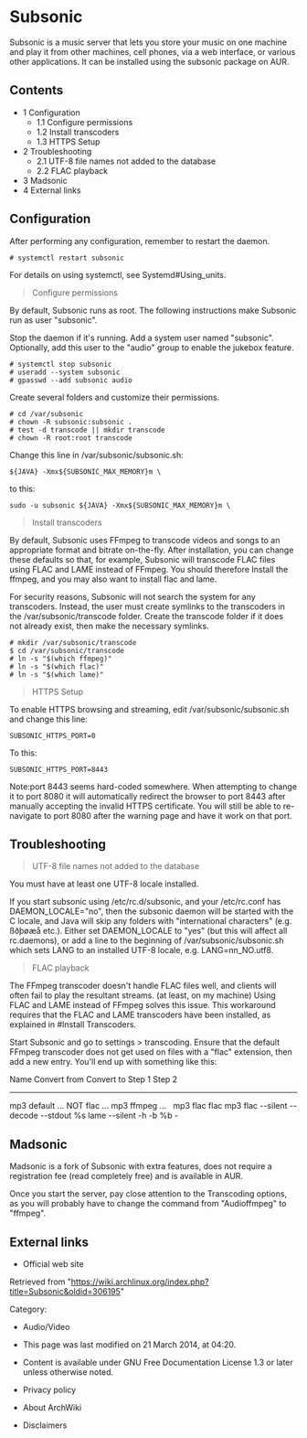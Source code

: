 Subsonic
========

Subsonic is a music server that lets you store your music on one machine
and play it from other machines, cell phones, via a web interface, or
various other applications. It can be installed using the subsonic
package on AUR.

Contents
--------

-   1 Configuration
    -   1.1 Configure permissions
    -   1.2 Install transcoders
    -   1.3 HTTPS Setup
-   2 Troubleshooting
    -   2.1 UTF-8 file names not added to the database
    -   2.2 FLAC playback
-   3 Madsonic
-   4 External links

Configuration
-------------

After performing any configuration, remember to restart the daemon.

    # systemctl restart subsonic

For details on using systemctl, see Systemd#Using_units.

> Configure permissions

By default, Subsonic runs as root. The following instructions make
Subsonic run as user "subsonic".

Stop the daemon if it's running. Add a system user named "subsonic".
Optionally, add this user to the "audio" group to enable the jukebox
feature.

    # systemctl stop subsonic
    # useradd --system subsonic
    # gpasswd --add subsonic audio

Create several folders and customize their permissions.

    # cd /var/subsonic
    # chown -R subsonic:subsonic .
    # test -d transcode || mkdir transcode
    # chown -R root:root transcode

Change this line in /var/subsonic/subsonic.sh:

    ${JAVA} -Xmx${SUBSONIC_MAX_MEMORY}m \

to this:

    sudo -u subsonic ${JAVA} -Xmx${SUBSONIC_MAX_MEMORY}m \

> Install transcoders

By default, Subsonic uses FFmpeg to transcode videos and songs to an
appropriate format and bitrate on-the-fly. After installation, you can
change these defaults so that, for example, Subsonic will transcode FLAC
files using FLAC and LAME instead of FFmpeg. You should therefore
Install the ffmpeg, and you may also want to install flac and lame.

For security reasons, Subsonic will not search the system for any
transcoders. Instead, the user must create symlinks to the transcoders
in the /var/subsonic/transcode folder. Create the transcode folder if it
does not already exist, then make the necessary symlinks.

    # mkdir /var/subsonic/transcode
    $ cd /var/subsonic/transcode
    # ln -s "$(which ffmpeg)"
    # ln -s "$(which flac)"
    # ln -s "$(which lame)"

> HTTPS Setup

To enable HTTPS browsing and streaming, edit /var/subsonic/subsonic.sh
and change this line:

    SUBSONIC_HTTPS_PORT=0

To this:

    SUBSONIC_HTTPS_PORT=8443

Note:port 8443 seems hard-coded somewhere. When attempting to change it
to port 8080 it will automatically redirect the browser to port 8443
after manually accepting the invalid HTTPS certificate. You will still
be able to re-navigate to port 8080 after the warning page and have it
work on that port.

Troubleshooting
---------------

> UTF-8 file names not added to the database

You must have at least one UTF-8 locale installed.

If you start subsonic using /etc/rc.d/subsonic, and your /etc/rc.conf
has DAEMON_LOCALE="no", then the subsonic daemon will be started with
the C locale, and Java will skip any folders with "international
characters" (e.g. ßðþøæå etc.). Either set DAEMON_LOCALE to "yes" (but
this will affect all rc.daemons), or add a line to the beginning of
/var/subsonic/subsonic.sh which sets LANG to an installed UTF-8 locale,
e.g. LANG=nn_NO.utf8.

> FLAC playback

The FFmpeg transcoder doesn't handle FLAC files well, and clients will
often fail to play the resultant streams. (at least, on my machine)
Using FLAC and LAME instead of FFmpeg solves this issue. This workaround
requires that the FLAC and LAME transcoders have been installed, as
explained in #Install Transcoders.

Start Subsonic and go to settings > transcoding. Ensure that the default
FFmpeg transcoder does not get used on files with a "flac" extension,
then add a new entry. You'll end up with something like this:

  Name          Convert from       Convert to   Step 1                               Step 2
  ------------- ------------------ ------------ ------------------------------------ --------------------------
  mp3 default   ... NOT flac ...   mp3          ffmpeg ...                            
  mp3 flac      flac               mp3          flac --silent --decode --stdout %s   lame --silent -h -b %b -

Madsonic
--------

Madsonic is a fork of Subsonic with extra features, does not require a
registration fee (read completely free) and is available in AUR.

Once you start the server, pay close attention to the Transcoding
options, as you will probably have to change the command from
"Audioffmpeg" to "ffmpeg".

External links
--------------

-   Official web site

Retrieved from
"https://wiki.archlinux.org/index.php?title=Subsonic&oldid=306195"

Category:

-   Audio/Video

-   This page was last modified on 21 March 2014, at 04:20.
-   Content is available under GNU Free Documentation License 1.3 or
    later unless otherwise noted.
-   Privacy policy
-   About ArchWiki
-   Disclaimers
